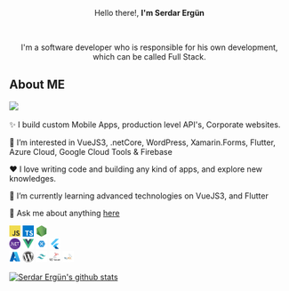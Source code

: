 <p align="center">Hello there!, <strong>I'm Serdar Ergün</strong></p>

<br />

<p align="center">I'm a software developer who is responsible for his own development, which can be called Full Stack.</p>

## About ME ##

![](https://komarev.com/ghpvc/?username=generalgord&style=flat-square)

✨ I build custom Mobile Apps, production level API's, Corporate websites.

👀 I’m interested in VueJS3, .netCore, WordPress, Xamarin.Forms, Flutter, Azure Cloud, Google Cloud Tools & Firebase

❤️ I love writing code and building any kind of apps, and explore new knowledges.

🌱 I’m currently learning advanced technologies on VueJS3, and Flutter

💬 Ask me about anything [here](https://github.com/generalgord/generalgord/issues)

<code><img height="20" alt="javascript" src="https://raw.githubusercontent.com/github/explore/80688e429a7d4ef2fca1e82350fe8e3517d3494d/topics/javascript/javascript.png"></code>
<code><img height="20" alt="typescript" src="https://raw.githubusercontent.com/github/explore/80688e429a7d4ef2fca1e82350fe8e3517d3494d/topics/typescript/typescript.png"></code>
<code><img height="20" alt="nodejs" src="https://raw.githubusercontent.com/github/explore/80688e429a7d4ef2fca1e82350fe8e3517d3494d/topics/nodejs/nodejs.png"></code>    
<code><img height="20" alt="nodejs" src="https://raw.githubusercontent.com/github/explore/80688e429a7d4ef2fca1e82350fe8e3517d3494d/topics/dotnet/dotnet.png"></code>
<code><img height="20" alt="nodejs" src="https://raw.githubusercontent.com/github/explore/80688e429a7d4ef2fca1e82350fe8e3517d3494d/topics/vue/vue.png"></code>
<code><img height="20" alt="nodejs" src="https://raw.githubusercontent.com/github/explore/80688e429a7d4ef2fca1e82350fe8e3517d3494d/topics/xamarin/xamarin.png"></code>
<code><img height="20" alt="nodejs" src="https://raw.githubusercontent.com/github/explore/80688e429a7d4ef2fca1e82350fe8e3517d3494d/topics/flutter/flutter.png"></code>    
<code><img height="20" alt="nodejs" src="https://raw.githubusercontent.com/github/explore/80688e429a7d4ef2fca1e82350fe8e3517d3494d/topics/azure/azure.png"></code>
<code><img height="20" alt="nodejs" src="https://raw.githubusercontent.com/github/explore/80688e429a7d4ef2fca1e82350fe8e3517d3494d/topics/wordpress/wordpress.png"></code>
<code><img height="20" alt="nodejs" src="https://raw.githubusercontent.com/github/explore/80688e429a7d4ef2fca1e82350fe8e3517d3494d/topics/tailwind/tailwind.png"></code>
<code><img height="20" alt="nodejs" src="https://github.com/github/explore/blob/4b4fe26ea220c2e1b3c23ec0b2bf8268ddf152d4/topics/sql-server/sql-server.png"></code>
<code><img height="20" alt="nodejs" src="https://raw.githubusercontent.com/github/explore/80688e429a7d4ef2fca1e82350fe8e3517d3494d/topics/mysql/mysql.png"></code>



<a href="https://github.com/generalgord/github-readme-stats">
<img align="center" src="https://github-readme-stats.vercel.app/api?username=generalgord&show_icons=true&include_all_commits=true&theme=radical&count_private=true&hide_border=true&include_all_commits=true" alt="Serdar Ergün's github stats" />
</a>

<br />
<br />
